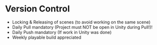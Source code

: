 # Version Control
  
* Locking & Releasing of scenes (to avoid working on the same scene)
* Daily Pull mandatory (Project must NOT be open in Unity during Pull!)!
* Daily Push mandatory (If work in Unity was done)
* Weekly playable build appreciated